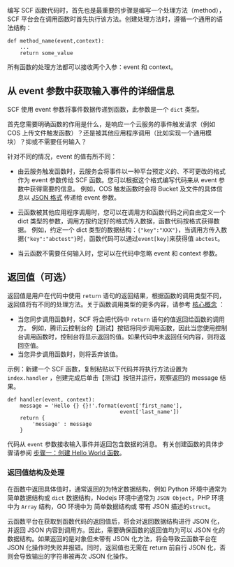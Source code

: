 编写 SCF 函数代码时，首先也是最重要的步骤是编写一个处理方法（method），SCF 平台会在调用函数时首先执行该方法。创建处理方法时，遵循一个通用的语法结构：
```
def method_name(event,context): 
    ...
    return some_value
```
所有函数的处理方法都可以接收两个入参：event 和 context。

## 从 event 参数中获取输入事件的详细信息
SCF 使用 event 参数将事件数据传递到函数，此参数是一个 `dict` 类型。

首先您需要明确函数的作用是什么，是响应一个云服务的事件触发请求（例如 COS 上传文件触发函数）？还是被其他应用程序调用（比如实现一个通用模块）？抑或不需要任何输入？

针对不同的情况，event 的值有所不同：

- 由云服务触发函数时，云服务会将事件以一种平台预定义的、不可更改的格式作为 event 参数传给 SCF 函数。您可以根据这个格式编写代码来从 event 参数中获得需要的信息。
例如，COS 触发函数时会将 Bucket 及文件的具体信息以 [JSON 格式](https://intl.cloud.tencent.com/document/product/583/9707#cos-.E8.A7.A6.E5.8F.91.E5.99.A8.E7.9A.84.E4.BA.8B.E4.BB.B6.E6.B6.88.E6.81.AF.E7.BB.93.E6.9E.84) 传递给 event 参数。

- 云函数被其他应用程序调用时，您可以在调用方和函数代码之间自由定义一个 dict 类型的参数，调用方按约定好的格式传入数据，函数代码按格式获得数据。
例如，约定一个 dict 类型的数据结构：`{"key":"XXX"}`，当调用方传入数据`{"key":"abctest"}`时，函数代码可以通过`event[key]`来获得值 `abctest`。

- 当云函数不需要任何输入时，您可以在代码中忽略 event 和 context 参数。

## 返回值（可选）

返回值是用户在代码中使用 `return` 语句的返回结果，根据函数的调用类型不同，返回值将有不同的处理方法。关于函数调用类型的更多内容，请参考 [核心概念](https://intl.cloud.tencent.com/document/product/583/9210) ：
- 当您同步调用函数时，SCF 将会把代码中 `return` 语句的值返回给函数的调用方。
例如，腾讯云控制台的【测试】按钮将同步调用函数，因此当您使用控制台调用函数时，控制台将显示返回的值。如果代码中未返回任何内容，则将返回空值。
- 当您异步调用函数时，则将丢弃该值。

示例：新建一个 SCF 函数，复制粘贴以下代码并将执行方法设置为 `index.handler` ，创建完成后单击【测试】按钮并运行，观察返回的 message 结果。
```
def handler(event, context):
    message = 'Hello {} {}!'.format(event['first_name'], 
                                    event['last_name'])  
    return { 
        'message' : message
    } 
``` 

代码从 `event` 参数接收输入事件并返回包含数据的消息。
有关创建函数的具体步骤请参阅 [步骤一：创建 Hello World 函数](https://intl.cloud.tencent.com/document/product/583/9204)。

### 返回值结构及处理

在函数中返回具体值时，通常返回的为特定数据结构，例如 Python 环境中通常为 简单数据结构或 `dict` 数据结构，Nodejs 环境中通常为 `JSON Object`，PHP 环境中为 `Array` 结构，GO 环境中为 简单数据结构或 带有 JSON 描述的`struct`。

云函数平台在获取到函数代码的返回值后，将会对返回数据结构进行 JSON 化，并返回 JSON 内容到调用方。因此，需要确保函数的返回值均为可以 JSON 化的数据结构。如果返回的是对象但未带有 JSON 化方法，将会导致云函数平台在 JSON 化操作时失败并报错。同时，返回值也无需在 return 前自行 JSON 化，否则会导致输出的字符串被再次 JSON 化操作。